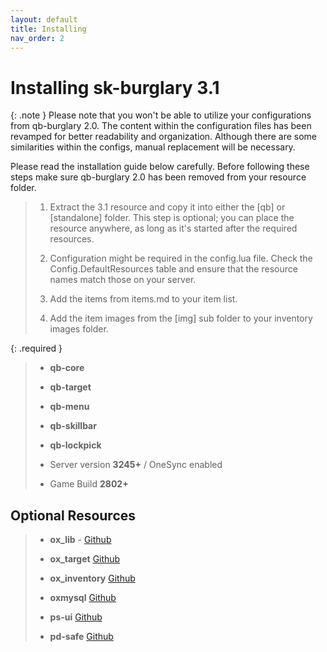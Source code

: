 ```yaml
---
layout: default
title: Installing
nav_order: 2
---
```


# Installing sk-burglary 3.1

{: .note }
Please note that you won't be able to utilize your configurations from qb-burglary 2.0. The content within the configuration files has been revamped for better readability and organization. Although there are some similarities within the configs, manual replacement will be necessary.

Please read the installation guide below carefully. Before following these steps make sure qb-burglary 2.0 has been removed from your resource folder.

> 1. Extract the 3.1 resource and copy it into either the [qb] or [standalone] folder. This step is optional; you can place the resource anywhere, as long as it's started after the required resources.
>
> 2. Configuration might be required in the config.lua file. Check the Config.DefaultResources table and ensure that the resource names match those on your server.
>
> 3. Add the items from items.md to your item list.
>
> 4. Add the item images from the [img] sub folder to your inventory images folder.
>

{: .required }
> - **qb-core**
> 
> - **qb-target**
>
> - **qb-menu**
>
> - **qb-skillbar**
>
> - **qb-lockpick**
>
> - Server version **3245+** / OneSync enabled
>
> - Game Build **2802+**

## Optional Resources
> - **ox_lib** - [Github](https://github.com/overextended/ox_lib)
>
> - **ox_target** [Github](https://github.com/overextended/ox_target)
>
> - **ox_inventory** [Github](https://github.com/overextended/ox_inventory)
>
> - **oxmysql** [Github](https://github.com/overextended/oxmysql)
>
> - **ps-ui** [Github](https://github.com/Project-Sloth/ps-ui)
>
> - **pd-safe** [Github](https://github.com/VHall1/pd-safe)
